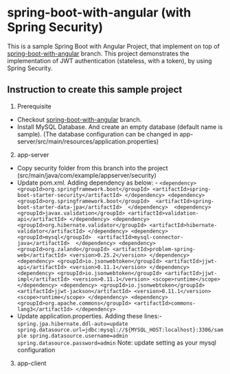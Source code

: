 # spring-boot-with-angular (with Spring Security)
This is a sample Spring Boot with Angular Project, that implement on top of [spring-boot-with-angular](https://github.com/kritdev/spring-boot-with-angular/tree/spring-boot-with-angular) branch. This project demonstrates the implementation of JWT authentication (stateless, with a token), by using Spring Security.

## Instruction to create this sample project
1. Prerequisite
- Checkout [spring-boot-with-angular](https://github.com/kritdev/spring-boot-with-angular/tree/spring-boot-with-angular) branch.
- Install MySQL Database. And create an empty database (default name is sample). (The database configuration can be changed in app-server/src/main/resources/application.properties)
2. app-server
- Copy security folder from this branch into the project (src/main/java/com/example/appserver/security)
- Update pom.xml. Adding dependency as below: -
`
        <dependency>
            <groupId>org.springframework.boot</groupId>
            <artifactId>spring-boot-starter-security</artifactId>
        </dependency>
      	<dependency> 
        	<groupId>org.springframework.boot</groupId> 
        	<artifactId>spring-boot-starter-data-jpa</artifactId> 
      	</dependency> 
        <dependency>
            <groupId>javax.validation</groupId>
            <artifactId>validation-api</artifactId>
        </dependency>
        <dependency>
            <groupId>org.hibernate.validator</groupId>
            <artifactId>hibernate-validator</artifactId>
        </dependency>
      	<dependency> 
	        <groupId>mysql</groupId> 
	        <artifactId>mysql-connector-java</artifactId> 
   	  	</dependency>
        <dependency>
            <groupId>org.zalando</groupId>
            <artifactId>problem-spring-web</artifactId>
            <version>0.25.2</version>
        </dependency>
        <dependency>
            <groupId>io.jsonwebtoken</groupId>
            <artifactId>jjwt-api</artifactId>
            <version>0.11.1</version>
        </dependency>
        <dependency>
            <groupId>io.jsonwebtoken</groupId>
            <artifactId>jjwt-impl</artifactId>
            <version>0.11.1</version>
            <scope>runtime</scope>
        </dependency>
        <dependency>
            <groupId>io.jsonwebtoken</groupId>
            <artifactId>jjwt-jackson</artifactId>
            <version>0.11.1</version>
            <scope>runtime</scope>
        </dependency>
        <dependency>
            <groupId>org.apache.commons</groupId>
            <artifactId>commons-lang3</artifactId>
        </dependency>
`
- Update application.properties. Adding these lines:-
`
spring.jpa.hibernate.ddl-auto=update
spring.datasource.url=jdbc:mysql://${MYSQL_HOST:localhost}:3306/sample
spring.datasource.username=admin
spring.datasource.password=admin
`
Note: update setting as your mysql configuration

3. app-client 

